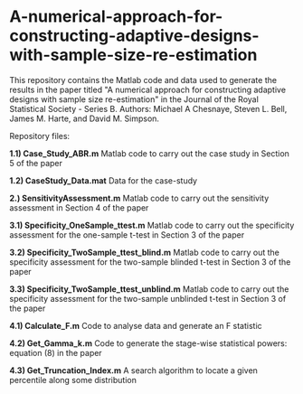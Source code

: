 # A-numerical-approach-for-constructing-adaptive-designs-with-sample-size-re-estimation
This repository contains the Matlab code and data used to generate the results in the paper titled "A numerical approach for constructing adaptive designs with sample size re-estimation" in the Journal of the Royal Statistical Society - Series B. 
Authors:  Michael A Chesnaye, Steven L. Bell, James M. Harte, and David M. Simpson. 

Repository files:


**1.1) Case_Study_ABR.m**
Matlab code to carry out the case study in Section 5 of the paper

**1.2) CaseStudy_Data.mat** 
Data for the case-study


**2.) SensitivityAssessment.m**
Matlab code to carry out the sensitivity assessment in Section 4 of the paper


**3.1) Specificity_OneSample_ttest.m**
Matlab code to carry out the specificity assessment for the one-sample t-test in Section 3 of the paper

**3.2) Specificity_TwoSample_ttest_blind.m**
Matlab code to carry out the specificity assessment for the two-sample blinded t-test in Section 3 of the paper

**3.3) Specificity_TwoSample_ttest_unblind.m**
Matlab code to carry out the specificity assessment for the two-sample unblinded t-test in Section 3 of the paper

**4.1) Calculate_F.m**
Code to analyse data and generate an F statistic

**4.2) Get_Gamma_k.m**
Code to generate the stage-wise statistical powers: equation (8) in the paper

**4.3) Get_Truncation_Index.m**
A search algorithm to locate a given percentile along some distribution




